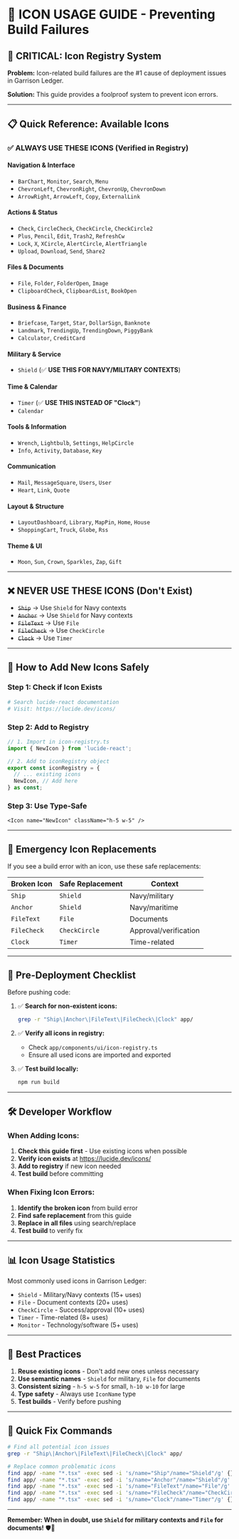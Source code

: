 # 🎨 ICON USAGE GUIDE - Preventing Build Failures

## 🚨 **CRITICAL: Icon Registry System**

**Problem:** Icon-related build failures are the #1 cause of deployment issues in Garrison Ledger.

**Solution:** This guide provides a foolproof system to prevent icon errors.

---

## 📋 **Quick Reference: Available Icons**

### ✅ **ALWAYS USE THESE ICONS (Verified in Registry)**

#### **Navigation & Interface**
- `BarChart`, `Monitor`, `Search`, `Menu`
- `ChevronLeft`, `ChevronRight`, `ChevronUp`, `ChevronDown`
- `ArrowRight`, `ArrowLeft`, `Copy`, `ExternalLink`

#### **Actions & Status**
- `Check`, `CircleCheck`, `CheckCircle`, `CheckCircle2`
- `Plus`, `Pencil`, `Edit`, `Trash2`, `RefreshCw`
- `Lock`, `X`, `XCircle`, `AlertCircle`, `AlertTriangle`
- `Upload`, `Download`, `Send`, `Share2`

#### **Files & Documents**
- `File`, `Folder`, `FolderOpen`, `Image`
- `ClipboardCheck`, `ClipboardList`, `BookOpen`

#### **Business & Finance**
- `Briefcase`, `Target`, `Star`, `DollarSign`, `Banknote`
- `Landmark`, `TrendingUp`, `TrendingDown`, `PiggyBank`
- `Calculator`, `CreditCard`

#### **Military & Service**
- `Shield` (✅ **USE THIS FOR NAVY/MILITARY CONTEXTS**)

#### **Time & Calendar**
- `Timer` (✅ **USE THIS INSTEAD OF "Clock"**)
- `Calendar`

#### **Tools & Information**
- `Wrench`, `Lightbulb`, `Settings`, `HelpCircle`
- `Info`, `Activity`, `Database`, `Key`

#### **Communication**
- `Mail`, `MessageSquare`, `Users`, `User`
- `Heart`, `Link`, `Quote`

#### **Layout & Structure**
- `LayoutDashboard`, `Library`, `MapPin`, `Home`, `House`
- `ShoppingCart`, `Truck`, `Globe`, `Rss`

#### **Theme & UI**
- `Moon`, `Sun`, `Crown`, `Sparkles`, `Zap`, `Gift`

---

## ❌ **NEVER USE THESE ICONS (Don't Exist)**

- ~~`Ship`~~ → Use `Shield` for Navy contexts
- ~~`Anchor`~~ → Use `Shield` for Navy contexts  
- ~~`FileText`~~ → Use `File`
- ~~`FileCheck`~~ → Use `CheckCircle`
- ~~`Clock`~~ → Use `Timer`

---

## 🔧 **How to Add New Icons Safely**

### Step 1: Check if Icon Exists
```bash
# Search lucide-react documentation
# Visit: https://lucide.dev/icons/
```

### Step 2: Add to Registry
```typescript
// 1. Import in icon-registry.ts
import { NewIcon } from 'lucide-react';

// 2. Add to iconRegistry object
export const iconRegistry = {
  // ... existing icons
  NewIcon, // Add here
} as const;
```

### Step 3: Use Type-Safe
```tsx
<Icon name="NewIcon" className="h-5 w-5" />
```

---

## 🚨 **Emergency Icon Replacements**

If you see a build error with an icon, use these safe replacements:

| Broken Icon | Safe Replacement | Context |
|-------------|------------------|---------|
| `Ship` | `Shield` | Navy/military |
| `Anchor` | `Shield` | Navy/maritime |
| `FileText` | `File` | Documents |
| `FileCheck` | `CheckCircle` | Approval/verification |
| `Clock` | `Timer` | Time-related |

---

## 📝 **Pre-Deployment Checklist**

Before pushing code:

1. ✅ **Search for non-existent icons:**
   ```bash
   grep -r "Ship\|Anchor\|FileText\|FileCheck\|Clock" app/
   ```

2. ✅ **Verify all icons in registry:**
   - Check `app/components/ui/icon-registry.ts`
   - Ensure all used icons are imported and exported

3. ✅ **Test build locally:**
   ```bash
   npm run build
   ```

---

## 🛠️ **Developer Workflow**

### When Adding Icons:
1. **Check this guide first** - Use existing icons when possible
2. **Verify icon exists** at https://lucide.dev/icons/
3. **Add to registry** if new icon needed
4. **Test build** before committing

### When Fixing Icon Errors:
1. **Identify the broken icon** from build error
2. **Find safe replacement** from this guide
3. **Replace in all files** using search/replace
4. **Test build** to verify fix

---

## 📊 **Icon Usage Statistics**

Most commonly used icons in Garrison Ledger:
- `Shield` - Military/Navy contexts (15+ uses)
- `File` - Document contexts (20+ uses)
- `CheckCircle` - Success/approval (10+ uses)
- `Timer` - Time-related (8+ uses)
- `Monitor` - Technology/software (5+ uses)

---

## 🎯 **Best Practices**

1. **Reuse existing icons** - Don't add new ones unless necessary
2. **Use semantic names** - `Shield` for military, `File` for documents
3. **Consistent sizing** - `h-5 w-5` for small, `h-10 w-10` for large
4. **Type safety** - Always use `IconName` type
5. **Test builds** - Verify before pushing

---

## 🚀 **Quick Fix Commands**

```bash
# Find all potential icon issues
grep -r "Ship\|Anchor\|FileText\|FileCheck\|Clock" app/

# Replace common problematic icons
find app/ -name "*.tsx" -exec sed -i 's/name="Ship"/name="Shield"/g' {} \;
find app/ -name "*.tsx" -exec sed -i 's/name="Anchor"/name="Shield"/g' {} \;
find app/ -name "*.tsx" -exec sed -i 's/name="FileText"/name="File"/g' {} \;
find app/ -name "*.tsx" -exec sed -i 's/name="FileCheck"/name="CheckCircle"/g' {} \;
find app/ -name "*.tsx" -exec sed -i 's/name="Clock"/name="Timer"/g' {} \;
```

---

**Remember: When in doubt, use `Shield` for military contexts and `File` for documents!** 🛡️📄
